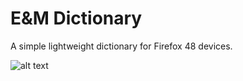 # E&M Dictionary
A simple lightweight dictionary for Firefox 48 devices.

![alt text](https://raw.githubusercontent.com/musky603/E-M-Dictionary/master/demo.gif)
